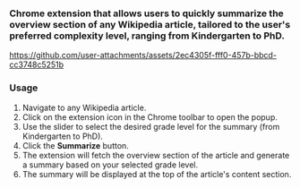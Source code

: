 
### Chrome extension that allows users to quickly summarize the overview section of any Wikipedia article, tailored to the user's preferred complexity level, ranging from Kindergarten to PhD. 

https://github.com/user-attachments/assets/2ec4305f-fff0-457b-bbcd-cc3748c5251b

### Usage
1. Navigate to any Wikipedia article.
2. Click on the extension icon in the Chrome toolbar to open the popup.
3. Use the slider to select the desired grade level for the summary (from Kindergarten to PhD).
4. Click the **Summarize** button.
5. The extension will fetch the overview section of the article and generate a summary based on your selected grade level.
6. The summary will be displayed at the top of the article's content section.

